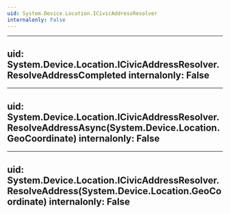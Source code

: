 ```yaml
---
uid: System.Device.Location.ICivicAddressResolver
internalonly: False
---
```


---
uid: System.Device.Location.ICivicAddressResolver.ResolveAddressCompleted
internalonly: False
---

---
uid: System.Device.Location.ICivicAddressResolver.ResolveAddressAsync(System.Device.Location.GeoCoordinate)
internalonly: False
---

---
uid: System.Device.Location.ICivicAddressResolver.ResolveAddress(System.Device.Location.GeoCoordinate)
internalonly: False
---

